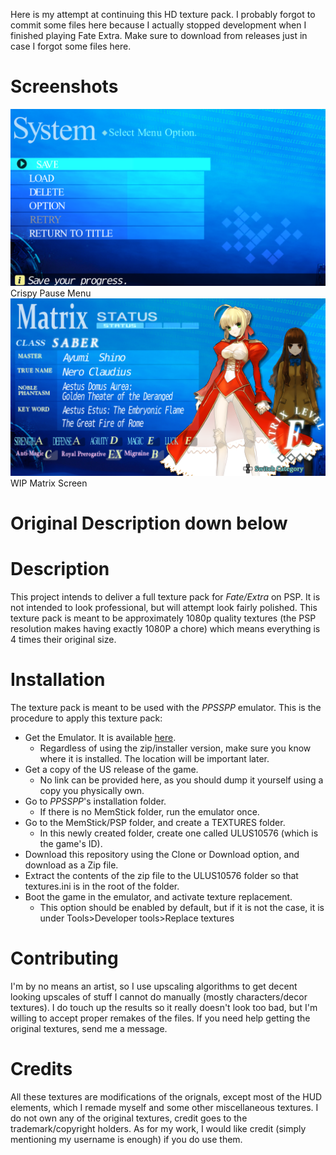Here is my attempt at continuing this HD texture pack. I probably forgot to commit some files here because I actually stopped development when I finished playing Fate Extra. Make sure to download from releases just in case I forgot some files here.

# Screenshots 
![alt text](https://raw.githubusercontent.com/EmiyaBestBoy/fate-extra-texturepack/master/Preview%20Screenshots/PPSSPP%20v1.10.3-293-g60683cf4a%20-%20ULUS10576%20_%20Fate_EXTRA%20(instance_%201)%208_4_2020%208_30_02%20AM.png)
Crispy Pause Menu
![alt text](https://raw.githubusercontent.com/EmiyaBestBoy/fate-extra-texturepack/master/Preview%20Screenshots/PPSSPP%20v1.10.3-293-g60683cf4a%20-%20ULUS10576%20_%20Fate_EXTRA%20(instance_%201)%208_4_2020%208_30_22%20AM.png)
WIP Matrix Screen

# Original Description down below
# Description
This project intends to deliver a full texture pack for *Fate/Extra* on PSP. It is not intended to look professional, but will attempt look fairly polished. This texture pack is meant to be approximately 1080p quality textures (the PSP resolution makes having exactly 1080P a chore) which means everything is 4 times their original size.

# Installation
The texture pack is meant to be used with the *PPSSPP* emulator. This is the procedure to apply this texture pack:
* Get the Emulator. It is available [here](http://www.ppsspp.org/).
  * Regardless of using the zip/installer version, make sure you know where it is installed. The location will be important later.
* Get a copy of the US release of the game.
  * No link can be provided here, as you should dump it yourself using a copy you physically own.
* Go to *PPSSPP*'s installation folder.
  * If there is no MemStick folder, run the emulator once.
* Go to the MemStick/PSP folder, and create a TEXTURES folder.
  * In this newly created folder, create one called ULUS10576 (which is the game's ID).
* Download this repository using the Clone or Download option, and download as a Zip file.
* Extract the contents of the zip file to the ULUS10576 folder so that textures.ini is in the root of the folder.
* Boot the game in the emulator, and activate texture replacement.
  * This option should be enabled by default, but if it is not the case, it is under Tools>Developer tools>Replace textures

# Contributing
I'm by no means an artist, so I use upscaling algorithms to get decent looking upscales of stuff I cannot do manually (mostly characters/decor textures). I do touch up the results so it really doesn't look too bad, but I'm willing to accept proper remakes of the files. If you need help getting the original textures, send me a message.

# Credits
All these textures are modifications of the orignals, except most of the HUD elements, which I remade myself and some other miscellaneous textures. I do not own any of the original textures, credit goes to the trademark/copyright holders. As for my work, I would like credit (simply mentioning my username is enough) if you do use them.
